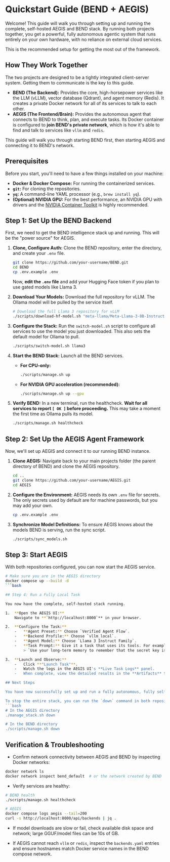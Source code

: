 # Quickstart Guide (BEND + AEGIS)

Welcome! This guide will walk you through setting up and running the complete, self-hosted AEGIS and BEND stack. By running both projects together, you get a powerful, fully autonomous agentic system that runs entirely on your own hardware, with no reliance on external cloud services.

This is the recommended setup for getting the most out of the framework.

## How They Work Together

The two projects are designed to be a tightly integrated client-server system. Getting them to communicate is the key to this guide.

-   **BEND (The Backend):** Provides the core, high-horsepower services like the LLM (vLLM), vector database (Qdrant), and agent memory (Redis). It creates a private Docker network for all of its services to talk to each other.
-   **AEGIS (The Frontend/Brain):** Provides the autonomous agent that connects to BEND to think, plan, and execute tasks. Its Docker container is configured to **join BEND's private network**, which is how it's able to find and talk to services like `vllm` and `redis`.

This guide will walk you through starting BEND first, then starting AEGIS and connecting it to BEND's network.

## Prerequisites

Before you start, you'll need to have a few things installed on your machine:

-   **Docker & Docker Compose:** For running the containerized services.
-   **`git`:** For cloning the repositories.
-   **`yq`:** A command-line YAML processor (e.g., `brew install yq`).
-   **(Optional) NVIDIA GPU:** For the best performance, an NVIDIA GPU with drivers and the [NVIDIA Container Toolkit](https://docs.nvidia.com/datacenter/cloud-native/container-toolkit/latest/install-guide.html) is highly recommended.

## Step 1: Set Up the BEND Backend

First, we need to get the BEND intelligence stack up and running. This will be the "power source" for AEGIS.

1.  **Clone, Configure Auth:**
    Clone the BEND repository, enter the directory, and create your `.env` file.
    ```bash
    git clone https://github.com/your-username/BEND.git
    cd BEND
    cp .env.example .env
    ```
    Now, **edit the `.env` file** and add your Hugging Face token if you plan to use gated models like Llama 3.

2.  **Download Your Models:**
    Download the full repository for vLLM. The Ollama model will be pulled by the service itself.
    ```bash
    # Download the full Llama 3 repository for vLLM
    ./scripts/download-hf-model.sh "meta-llama/Meta-Llama-3-8B-Instruct"
    ```

3.  **Configure the Stack:**
    Run the `switch-model.sh` script to configure all services to use the model you just downloaded. This also sets the default model for Ollama to pull.
    ```bash
    ./scripts/switch-model.sh llama3
    ```

4.  **Start the BEND Stack:**
    Launch all the BEND services.
    -   **For CPU-only:**
        ```bash
        ./scripts/manage.sh up
        ```
    -   **For NVIDIA GPU acceleration (recommended):**
        ```bash
        ./scripts/manage.sh up --gpu
        ```

5.  **Verify BEND:**
    In a new terminal, run the healthcheck. **Wait for all services to report `[ OK ]` before proceeding.** This may take a moment the first time as Ollama pulls its model.
    ```bash
    ./scripts/manage.sh healthcheck
    ```

## Step 2: Set Up the AEGIS Agent Framework

Now, we'll set up AEGIS and connect it to our running BEND instance.

1.  **Clone AEGIS:**
    Navigate back to your main projects folder (the parent directory of BEND) and clone the AEGIS repository.
    ```bash
    cd ..
    git clone https://github.com/your-username/AEGIS.git
    cd AEGIS
    ```

2.  **Configure the Environment:**
    AEGIS needs its own `.env` file for secrets. The only secrets used by default are for machine passwords, but you may add your own.
    ```bash
    cp .env.example .env
    ```

3.  **Synchronize Model Definitions:**
    To ensure AEGIS knows about the models BEND is serving, run the sync script.
    ```bash
    ./scripts/sync_models.sh
    ```

## Step 3: Start AEGIS

With both repositories configured, you can now start the AEGIS service.

```bash
# Make sure you are in the AEGIS directory
docker compose up --build -d
```bash

## Step 4: Run a Fully Local Task

You now have the complete, self-hosted stack running.

1.  **Open the AEGIS UI:**
    Navigate to **`http://localhost:8000`** in your browser.

2.  **Configure the Task:**
    -   **Agent Preset:** Choose `Verified Agent Flow`.
    -   **Backend Profile:** Choose `vllm_local`.
    -   **Agent Model:** Choose `Llama 3 Instruct Family`.
    -   **Task Prompt:** Give it a task that uses its tools. For example:
        > `Use your long-term memory to remember that the secret key is 'blue-banana'. Then, recall the key and finish the task, stating the key in your reason.`

3.  **Launch and Observe:**
    -   Click **"Launch Task"**.
    -   Watch the logs in the AEGIS UI's **Live Task Logs** panel.
    -   When complete, view the detailed results in the **Artifacts** tab.

## Next Steps

You have now successfully set up and run a fully autonomous, fully self-hosted agentic framework!

To stop the entire stack, you can run the `down` command in both repositories:
```bash
# In the AEGIS directory
./manage_stack.sh down

# In the BEND directory
./scripts/manage.sh down
```

## Verification & Troubleshooting

- Confirm network connectivity between AEGIS and BEND by inspecting Docker networks:

```bash
docker network ls
docker network inspect bend_default  # or the network created by BEND
```

- Verify services are healthy:

```bash
# BEND health
./scripts/manage.sh healthcheck

# AEGIS
docker compose logs aegis --tail=200
curl -s http://localhost:8000/api/backends | jq .
```

- If model downloads are slow or fail, check available disk space and network; large GGUF/model files can be 10s of GB.

- If AEGIS cannot reach `vllm` or `redis`, inspect the `backends.yaml` entries and ensure hostnames match Docker service names in the BEND compose network.